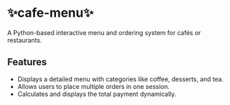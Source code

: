# ✨cafe-menu✨
A Python-based interactive menu and ordering system for cafés or restaurants.  

## Features  
- Displays a detailed menu with categories like coffee, desserts, and tea.  
- Allows users to place multiple orders in one session.  
- Calculates and displays the total payment dynamically.  

